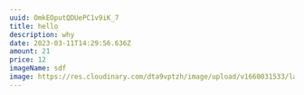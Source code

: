 ```yaml
---
uuid: OmkEOputQDUePC1v9iK_7
title: hello
description: why
date: 2023-03-11T14:29:56.636Z
amount: 21
price: 12
imageName: sdf
image: https://res.cloudinary.com/dta9vptzh/image/upload/v1660031533/lauren/eberhard-grossgasteiger-38_XHFO6ycI-unsplash.jpg
---
```

